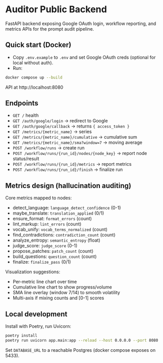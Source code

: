 # Auditor Public Backend

FastAPI backend exposing Google OAuth login, workflow reporting, and metrics APIs for the prompt audit pipeline.

## Quick start (Docker)

- Copy `.env.example` to `.env` and set Google OAuth creds (optional for local without auth).
- Run:

```bash
docker compose up --build
```

API at http://localhost:8080

## Endpoints

- `GET /` health
- `GET /auth/google/login` -> redirect to Google
- `GET /auth/google/callback` -> returns `{ access_token }`
- `GET /metrics/{metric_name}` -> series
- `GET /metrics/{metric_name}/cumulative` -> cumulative sum
- `GET /metrics/{metric_name}/sma?window=7` -> moving average
- `POST /workflow/runs` -> create run
- `POST /workflow/runs/{run_id}/nodes/{node_key}` -> report node status/result
- `POST /workflow/runs/{run_id}/metrics` -> report metrics
- `POST /workflow/runs/{run_id}/finish` -> finalize run

## Metrics design (hallucination auditing)

Core metrics mapped to nodes:

- detect_language: `language_detect_confidence` (0-1)
- maybe_translate: `translation_applied` (0/1)
- ensure_format: `format_errors` (count)
- lint_markup: `lint_errors` (count)
- vocab_unify: `vocab_terms_normalized` (count)
- find_contradictions: `contradiction_count` (count)
- analyze_entropy: `semantic_entropy` (float)
- judge_score: `judge_score` (0-1)
- propose_patches: `patch_count` (count)
- build_questions: `question_count` (count)
- finalize: `finalize_pass` (0/1)

Visualization suggestions:

- Per-metric line chart over time
- Cumulative line chart to show progress/volume
- SMA line overlay (window 7/14) to smooth volatility
- Multi-axis if mixing counts and [0-1] scores

## Local development

Install with Poetry, run Uvicorn:

```bash
poetry install
poetry run uvicorn app.main:app --reload --host 0.0.0.0 --port 8080
```

Set `DATABASE_URL` to a reachable Postgres (docker compose exposes on 5433).
